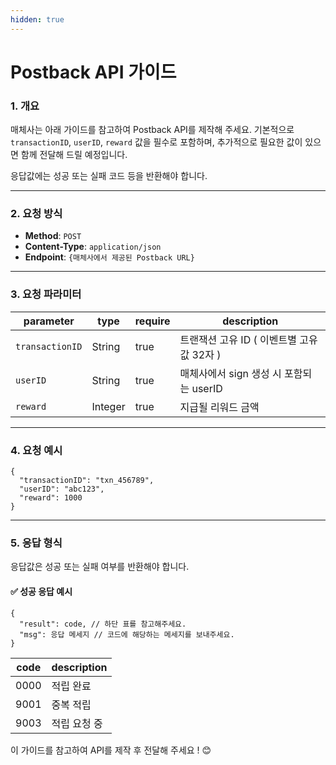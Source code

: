 ```yaml
---
hidden: true
---
```


# Postback API 가이드

### 1. 개요

매체사는 아래 가이드를 참고하여 Postback API를 제작해 주세요. 기본적으로 `transactionID`, `userID`, `reward` 값을 필수로 포함하며, 추가적으로 필요한 값이 있으면 함께 전달해 드릴 예정입니다.

응답값에는 성공 또는 실패 코드 등을 반환해야 합니다.

***

### 2. 요청 방식

* **Method**: `POST`
* **Content-Type**: `application/json`
* **Endpoint**: `{매체사에서 제공된 Postback URL}`

***

### 3. 요청 파라미터

| parameter       | type    | require | description                  |
| --------------- | ------- | ------- | ---------------------------- |
| `transactionID` | String  | true    | 트랜잭션 고유 ID ( 이벤트별 고유 값 32자 ) |
| `userID`        | String  | true    | 매체사에서 sign 생성 시 포함되는 userID  |
| `reward`        | Integer | true    | 지급될 리워드 금액                   |

***

### 4. 요청 예시

```
{
  "transactionID": "txn_456789",
  "userID": "abc123",
  "reward": 1000
}
```

***

### 5. 응답 형식

응답값은 성공 또는 실패 여부를 반환해야 합니다.

#### ✅ 성공 응답 예시

```
{
  "result": code, // 하단 표를 참고해주세요.
  "msg": 응답 메세지 // 코드에 해당하는 메세지를 보내주세요.
}
```



| code | description |
| ---- | ----------- |
| 0000 | 적립 완료       |
| 9001 | 중복 적립       |
| 9003 | 적립 요청 중     |

이 가이드를 참고하여 API를 제작 후 전달해 주세요 ! 😊
